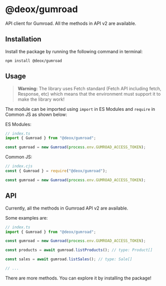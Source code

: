 # @deox/gumroad

API client for Gumroad. All the methods in API v2 are available.

## Installation

Install the package by running the following command in terminal:

```shell
npm install @deox/gumroad
```

## Usage

> **Warning:** The library uses Fetch standard (Fetch API including fetch, Response, etc) which means that the environment must support it to make the library work!

The module can be imported using `import` in ES Modules and `require` in Common JS as shown below:

ES Modules:

```ts
// index.ts
import { Gumroad } from "@deox/gumroad";

const gumroad = new Gumroad(process.env.GUMROAD_ACCESS_TOKEN);
```

Common JS:

```cjs
// index.cjs
const { Gumroad } = require("@deox/gumroad");

const gumroad = new Gumroad(process.env.GUMROAD_ACCESS_TOKEN);
```

## API

Currently, all the methods in Gumroad API v2 are available.

Some examples are:

```ts
// index.ts
import { Gumroad } from "@deox/gumroad";

const gumroad = new Gumroad(process.env.GUMROAD_ACCESS_TOKEN);

const products = await gumroad.listProducts(); // type: Product[]

const sales = await gumroad.listSales(); // type: Sale[]

// ...
```

There are more methods. You can explore it by installing the package!
